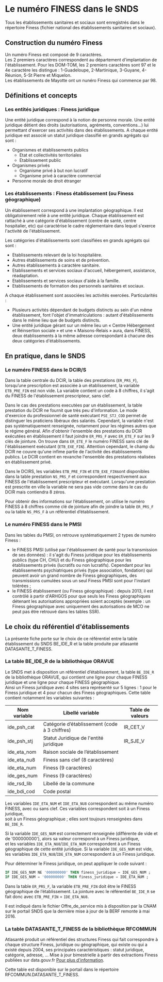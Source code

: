 # Le numéro FINESS dans le SNDS

Tous les établissements sanitaires et sociaux sont enregistrés dans le répertoire Finess (fichier national des établissements sanitaires et sociaux).

## Construction du numéro Finess

Un numéro Finess est composé de 9 caractères.  
Les 2 premiers caractères correspondent au département d'implantation de l'établissement.
Pour les DOM-TOM, les 2 premiers caractères sont 97 et le 4e caractère les distingue : 1-Guadeloupe, 2-Martinique, 3-Guyane, 4-Réunion, 5-St Pierre et Miquelon.  
Les établissements de Mayotte ont un nunéro Finess qui commence par 98.  

## Définitions et concepts 

### Les entités juridiques : Finess juridique
	
Une entité juridique correspond à la notion de personne morale. Une entité juridique détient des droits (autorisations, agréments, conventions…) 
lui permettant d'exercer ses activités dans des établissements. A chaque entité juridique est associé un statut juridique classifié en grands agrégats 
qui sont :

* Organismes et établissements publics
    * Etat et collectivités territoriales
    * Etablissement public
* Organismes privés
    * Organisme privé à but non lucratif
    * Organisme privé à caractère commercial
* Personne morale de droit étranger

### Les établissements : Finess établissement (ou Finess géographique)

Un établissement correspond à une implantation géographique. Il est obligatoirement relié à une entité juridique. 
Chaque établissement est rattaché à une catégorie d'établissement (centre de santé, centre hospitalier, etc) 
qui caractérise le cadre réglementaire dans lequel s'exerce l'activité de l'établissement.

Les catégories d'établissements sont classifiées en grands agrégats qui sont :
* Etablissements relevant de la loi hospitalière.
* Autres établissements de soins et de prévention.
* Autres établissements à caractère sanitaire.
* Etablissements et services sociaux d'accueil, hébergement, assistance, réadaptation.
* Etablissements et services sociaux d'aide à la famille.
* Etablissements de formation des personnels sanitaires et sociaux.

A chaque établissement sont associées les activités exercées. 
Particularités :
* Plusieurs activités dépendant de budgets distincts au sein d'un même établissement, font l'objet d'immatriculations : 
autant d'établissements dans le même lieu que de budgets distincts.
* Une entité juridique gérant sur un même lieu un « Centre Hébergement et Réinsertion sociale » et une « Maisons-Relais » aura, dans FINESS, 
deux établissements à la même adresse correspondant à chacune des deux catégories d'établissements.

## En pratique, dans le SNDS

### Le numéro FINESS dans le DCIR/S

Dans la table centrale du DCIR, la table des prestations (`ER_PRS_F`), lorsqu’une prescription est associée à un établissement, 
la variable `ETB_PRE_FIN` est non vide. La variable contient un code à 8 chiffres, il s'agit du FINESS de l'établissement prescripteur, sans clef. 

Dans le cas des prestations executées par un établissement, la table prestation du DCIR ne fournit que très peu d'information.
Le mode d'exercice du professionnel de santé exécutant `PSE_STJ_COD` permet de distinguer les praticiens libéraux des salariés.
Cependant, la variable n'est pas systématiquement renseignée, notamment pour les régimes autres que le régime général. 
Afin d'obtenir l'ensemble des prestations du DCIR exécutées en établissement il faut joindre `ER_PRS_F` avec `ER_ETE_F` sur les 9 clés de jointure. 
On trouve dans `ER_ETE_F` le numéro FINESS sans clé de l'établissement exécutant (`ETB_EXE_FIN`). 
Attention cependant, le champ du DCIR ne couvre qu'une infime partie de l'activité des établissements publics. 
Le DCIR contient en revanche l'ensemble des prestations réalisées en établissement privé. 

Dans le DCIRS, les variables `ETB_PRE_FIN` et `ETB_EXE_FIN`sont disponibles dans la table prestation `NS_PRS_F`
et correspondent respectivement aux FINESS de l'établissement prescripteur et exécutant. 
Lorsqu'une prestation est prescrite en ville la variable ne sera pas vide comme dans le cas du DCIR mais contiendra 8 zéros.

Pour obtenir des informations sur l’établissement, on utilise le numéro FINESS à 8 chiffres comme clé de jointure 
afin de joindre la table `ER_PRS_F` ou la table `NS_PRS_F` à un référentiel d’établissement.


### Le numéro FINESS dans le PMSI

Dans les tables du PMSI, on retrouve systématiquement 2 types de numéro Finess :
* le FINESS PMSI (utilisé par l'établissement de santé pour la transmission de ses données) : il s'agit du Finess juridique pour les établissements 
publics (type CH, CHU) et du Finess géographique pour les établissements privés (lucratifs ou non lucratifs). Cependant pour les établissements 
psychiatriques privés (type association, fondation) qui peuvent avoir un grand nombre de Finess géographiques, des transmissions cumulées sous un seul 
Finess PMSI sont pour l'instant tolérées ;
* le FINESS établissement (ou Finess géographique) : depuis 2013, il est contrôlé à partir d'ARHGOS pour que seuls les Finess géographiques détenant 
les autorisations appropriées soient acceptés (exemple : un Finess géographique avec uniquement des autorisations de MCO ne peut pas être retrouvé dans 
les tables SSR). 


## Le choix du référentiel d'établissements

La présente fiche porte sur le choix de ce référentiel entre la table établissement du SNDS BE_IDE_R et la table produite par atlasanté DATASANTE_T_FINESS.

### La table BE_IDE_R de la bibliothèque ORAVUE

Le SNDS met à disposition un référentiel d’établissement, la table `BE_IDE_R` de la bibliothèque ORAVUE, qui contient une ligne pour chaque FINESS 
juridique et une ligne pour chaque FINESS géographique.  
Ainsi un Finess juridique avec 4 sites sera représenté sur 5 lignes : 1 pour le Finess juridique et 4 pour chacun des Finess géographiques.
Cette table contient notamment les variables suivantes :  

| Nom variable | Libellé variable | Table de valeurs |
|--------------|------------------|------------------|
| ide_psh_cat | Catégorie d’établissement (code à 3 chiffres) | IR_CET_V |
| ide_psh_stj | Statut Juridique de l'entité juridique | IR_SJE_V |
| ide_eta_nom | Raison sociale de l’établissement |
| ide_eta_nu8 | Finess sans clef (8 caractères) |
| ide_eta_num | Finess (9 caractères) |
| ide_ges_num | Finess (9 caractères) |
| ide_rsd_lib | Libellé de la commune |
| ide_bdi_cod | Code postal |

Les variables `IDE_ETA_NUM` et `IDE_ETA_NU8` correspondent au même numéro FINESS, avec ou sans clef. 
Ces variables correspondent soit à un Finess juridique,  
soit à un Finess géographique ; elles sont toujours renseignées dans `BE_IDE_R`. 

Si la variable `IDE_GES_NUM` est correctement renseignée (différente de vide et de '000000000'), alors sa valeur correspond à un Finess juridique,  
et les variables `IDE_ETA_NU8`/`IDE_ETA_NUM` correspondent à un Finess géographique de cette entité juridique.
Si la variable `IDE_GES_NUM` est vide, les variables `IDE_ETA_NU8`/`IDE_ETA_NUM` correspondent à un Finess juridique.

Pour déterminer le Finess juridique, on peut appliquer le code suivant : 

```sql
IF IDE_GES_NUM NE '000000000' THEN finess_juridique = IDE_GES_NUM ;
IF IDE_GES_NUM = '000000000' THEN finess_juridique = IDE_ETA_NUM ;
``` 

Dans la table `ER_PRS_F`, la variable `ETB_PRE_FIN` doit être le FINESS géographique de l’établissement. 
La jointure avec le référentiel `BE_IDE_R` se fait donc 
avec `ETB_PRE_FIN` = `IDE_ETA_NU8`.

Il est indiqué dans le fichier Offre_de_service mis à disposition par la CNAM sur le portail SNDS 
que la dernière mise à jour de la BERF remonte à mai 2016. 


### La table DATASANTE_T_FINESS de la bibliothèque RFCOMMUN

Atlasanté produit un référentiel des structures Finess qui fait correspondre à chaque structure Finess, juridique ou géographique, 
qui existe ou qui a existé depuis 2004, ses principales caractéristiques : statut juridique, catégorie, adresse, ...
Mise à jour bimestrielle à partir des extractions Finess publiées sur data.gouv.fr
[Pour plus d'information](https://static.data.gouv.fr/resources/referentiel-finess-t-finess/20200207-125732/t-finess-doc.pdf).

Cette table est disponible sur le portail dans le répertoire RFCOMMUN.DATASANTE_T_FINESS.


